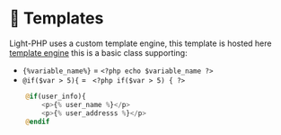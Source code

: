 # :art: Templates

Light-PHP uses a custom template engine, this template is hosted here [template engine](https://github.com/bakeiro/micro_php_template_engine/) this is a basic class supporting:

- `{%variable_name%}` = `<?php echo $variable_name ?>`
- `@if($var > 5){` = ` <?php if($var > 5) { ?>`  


``` php
	@if(user_info){
		<p>{% user_name %}</p>
		<p>{% user_addresss %}</p>
	@endif
```